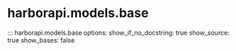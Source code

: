 # harborapi.models.base

::: harborapi.models.base
    options:
        show_if_no_docstring: true
        show_source: true
        show_bases: false
